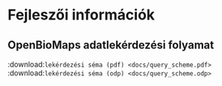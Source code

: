 Fejleszői információk
=====================

OpenBioMaps adatlekérdezési folyamat
------------------------------------
:download:`lekérdezési séma (pdf) <docs/query_scheme.pdf>` :download:`lekérdezési séma (odp) <docs/query_scheme.odp>`
